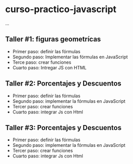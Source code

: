 # curso-practico-javascript
...

## Taller #1: figuras geometrícas

- Primer paso: definir las fórmulas
- Segundo paso:  Implementar las fórmulas en JavaScript
- Terce paso: crear funciones
- Cuarto paso: Intregar JS con HTML

## Taller #2: Porcentajes y Descuentos

- Primer paso: definir las fórmulas
- Segundo paso: implementar la fórmulas en JavaScript
- Tercer paso: crear funciones
- Cuarto paso: integrar Js con Html

## Taller #3: Porcentajes y Descuentos

- Primer paso: definir las fórmulas
- Segundo paso: implementar la fórmulas en JavaScript
- Tercer paso: crear funciones
- Cuarto paso: integrar Js con Html
